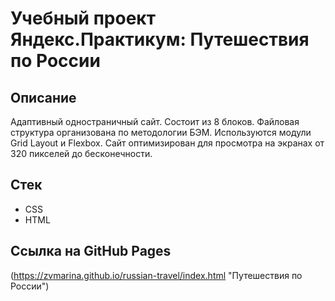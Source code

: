 # Учебный проект Яндекс.Практикум: Путешествия по России

## Описание

Адаптивный одностраничный сайт. Состоит из 8 блоков. Файловая структура организована по методологии БЭМ. Используются модули Grid Layout и Flexbox. Сайт оптимизирован для просмотра на экранах от 320 пикселей до бесконечности.

## Стек

* CSS
* HTML

## Ссылка на GitHub Pages

(https://zvmarina.github.io/russian-travel/index.html "Путешествия по России")
